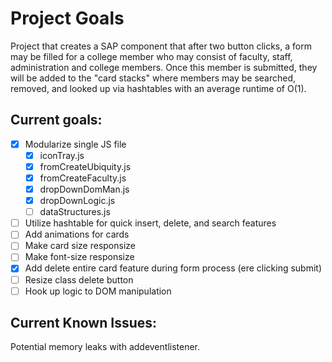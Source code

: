 # Project Goals
Project that creates a SAP component that after two button clicks, a form may be filled for a
college member who may consist of faculty, staff, administration and college members. Once this
member is submitted, they will be added to the "card stacks" where members may be searched,
removed, and looked up via hashtables with an average runtime of O(1).

## Current goals: 
- [X] Modularize single JS file
  - [X] iconTray.js
  - [X] fromCreateUbiquity.js
  - [X] fromCreateFaculty.js
  - [X] dropDownDomMan.js
  - [X] dropDownLogic.js
  - [ ] dataStructures.js
- [ ] Utilize hashtable for quick insert, delete, and search features
- [ ] Add animations for cards
- [ ] Make card size responsize
- [ ] Make font-size responsize
- [X] Add delete entire card feature during form process (ere clicking submit)
- [ ] Resize class delete button
- [ ] Hook up logic to DOM manipulation

## Current Known Issues:
Potential memory leaks with addeventlistener.
